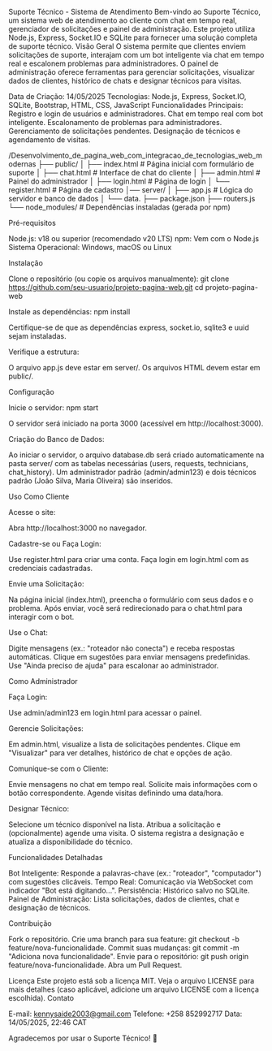Suporte Técnico - Sistema de Atendimento
Bem-vindo ao Suporte Técnico, um sistema web de atendimento ao cliente com chat em tempo real, gerenciador de solicitações e painel de administração. Este projeto utiliza Node.js, Express, Socket.IO e SQLite para fornecer uma solução completa de suporte técnico.
Visão Geral
O sistema permite que clientes enviem solicitações de suporte, interajam com um bot inteligente via chat em tempo real e escalonem problemas para administradores. O painel de administração oferece ferramentas para gerenciar solicitações, visualizar dados de clientes, histórico de chats e designar técnicos para visitas.

Data de Criação: 14/05/2025
Tecnologias: Node.js, Express, Socket.IO, SQLite, Bootstrap, HTML, CSS, JavaScript
Funcionalidades Principais:
Registro e login de usuários e administradores.
Chat em tempo real com bot inteligente.
Escalonamento de problemas para administradores.
Gerenciamento de solicitações pendentes.
Designação de técnicos e agendamento de visitas.



/Desenvolvimento_de_pagina_web_com_integracao_de_tecnologias_web_modernas
├── public/
│   ├── index.html      # Página inicial com formulário de suporte
│   ├── chat.html       # Interface de chat do cliente
│   ├── admin.html      # Painel do administrador
│   ├── login.html      # Página de login
│   └── register.html   # Página de cadastro
│── server/
│   ├── app.js          # Lógica do servidor e banco de dados
│   └── data. 
├── package.json
├──  routers.js
└── node_modules/       # Dependências instaladas (gerada por npm)

Pré-requisitos

Node.js: v18 ou superior (recomendado v20 LTS)
npm: Vem com o Node.js
Sistema Operacional: Windows, macOS ou Linux

Instalação

Clone o repositório (ou copie os arquivos manualmente):
git clone https://github.com/seu-usuario/projeto-pagina-web.git
cd projeto-pagina-web


Instale as dependências:
npm install

Certifique-se de que as dependências express, socket.io, sqlite3 e uuid sejam instaladas.

Verifique a estrutura:

O arquivo app.js deve estar em server/.
Os arquivos HTML devem estar em public/.



Configuração

Inicie o servidor:
npm start

O servidor será iniciado na porta 3000 (acessível em http://localhost:3000).

Criação do Banco de Dados:

Ao iniciar o servidor, o arquivo database.db será criado automaticamente na pasta server/ com as tabelas necessárias (users, requests, technicians, chat_history).
Um administrador padrão (admin/admin123) e dois técnicos padrão (João Silva, Maria Oliveira) são inseridos.



Uso
Como Cliente

Acesse o site:

Abra http://localhost:3000 no navegador.


Cadastre-se ou Faça Login:

Use register.html para criar uma conta.
Faça login em login.html com as credenciais cadastradas.


Envie uma Solicitação:

Na página inicial (index.html), preencha o formulário com seus dados e o problema.
Após enviar, você será redirecionado para o chat.html para interagir com o bot.


Use o Chat:

Digite mensagens (ex.: "roteador não conecta") e receba respostas automáticas.
Clique em sugestões para enviar mensagens predefinidas.
Use "Ainda preciso de ajuda" para escalonar ao administrador.



Como Administrador

Faça Login:

Use admin/admin123 em login.html para acessar o painel.


Gerencie Solicitações:

Em admin.html, visualize a lista de solicitações pendentes.
Clique em "Visualizar" para ver detalhes, histórico de chat e opções de ação.


Comunique-se com o Cliente:

Envie mensagens no chat em tempo real.
Solicite mais informações com o botão correspondente.
Agende visitas definindo uma data/hora.


Designar Técnico:

Selecione um técnico disponível na lista.
Atribua a solicitação e (opcionalmente) agende uma visita.
O sistema registra a designação e atualiza a disponibilidade do técnico.



Funcionalidades Detalhadas

Bot Inteligente: Responde a palavras-chave (ex.: "roteador", "computador") com sugestões clicáveis.
Tempo Real: Comunicação via WebSocket com indicador "Bot está digitando...".
Persistência: Histórico salvo no SQLite.
Painel de Administração: Lista solicitações, dados de clientes, chat e designação de técnicos.

Contribuição

Fork o repositório.
Crie uma branch para sua feature: git checkout -b feature/nova-funcionalidade.
Commit suas mudanças: git commit -m "Adiciona nova funcionalidade".
Envie para o repositório: git push origin feature/nova-funcionalidade.
Abra um Pull Request.

Licença
Este projeto está sob a licença MIT. Veja o arquivo LICENSE para mais detalhes (caso aplicável, adicione um arquivo LICENSE com a licença escolhida).
Contato

E-mail: kennysaide2003@gmail.com
Telefone: +258 852992717
Data: 14/05/2025, 22:46 CAT

Agradecemos por usar o Suporte Técnico! 🚀

